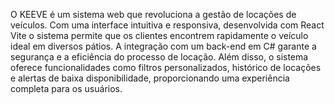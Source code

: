 O KEEVE é um sistema web que revoluciona a gestão de locações de veículos. Com uma interface intuitiva e responsiva, desenvolvida com React Vite o sistema permite que os clientes encontrem rapidamente o veículo ideal em diversos pátios. A integração com um back-end em C# garante a segurança e a eficiência do processo de locação. Além disso, o sistema oferece funcionalidades como filtros personalizados, histórico de locações e alertas de baixa disponibilidade, proporcionando uma experiência completa para os usuários.